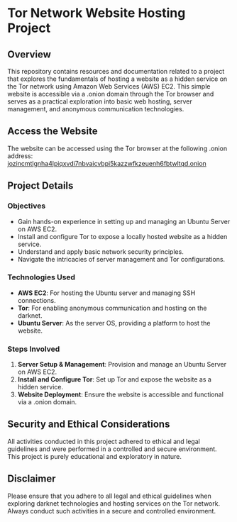 # Tor Network Website Hosting Project

## Overview
This repository contains resources and documentation related to a project that explores the fundamentals of hosting a website as a hidden service on the Tor network using Amazon Web Services (AWS) EC2. This simple website is accessible via a .onion domain through the Tor browser and serves as a practical exploration into basic web hosting, server management, and anonymous communication technologies.

## Access the Website
The website can be accessed using the Tor browser at the following .onion address: 
[jozincmtlgnha4lpiqxvdi7nbvaicvbpi5kazzwfkzeuenh6fbtwltqd.onion](http://myl3qbzzngac77vjiiqwfxbzbz7w2xcvcy5uxqvebs2x2traeublopid.onion)

## Project Details

### Objectives
- Gain hands-on experience in setting up and managing an Ubuntu Server on AWS EC2.
- Install and configure Tor to expose a locally hosted website as a hidden service.
- Understand and apply basic network security principles.
- Navigate the intricacies of server management and Tor configurations.

### Technologies Used
- **AWS EC2**: For hosting the Ubuntu server and managing SSH connections.
- **Tor**: For enabling anonymous communication and hosting on the darknet.
- **Ubuntu Server**: As the server OS, providing a platform to host the website.

### Steps Involved
1. **Server Setup & Management**: Provision and manage an Ubuntu Server on AWS EC2.
2. **Install and Configure Tor**: Set up Tor and expose the website as a hidden service.
3. **Website Deployment**: Ensure the website is accessible and functional via a .onion domain.

## Security and Ethical Considerations
All activities conducted in this project adhered to ethical and legal guidelines and were performed in a controlled and secure environment. This project is purely educational and exploratory in nature.

## Disclaimer
Please ensure that you adhere to all legal and ethical guidelines when exploring darknet technologies and hosting services on the Tor network. Always conduct such activities in a secure and controlled environment.
